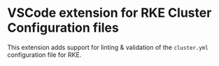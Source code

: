 # VSCode extension for RKE Cluster Configuration files

This extension adds support for linting & validation of the `cluster.yml`
configuration file for RKE.
